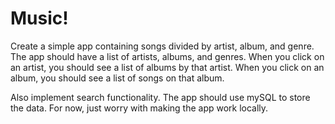 # Music!

Create a simple app containing songs divided by artist, album, and genre. The app should have a list of artists, albums, and genres. When you click on an artist, you should see a list of albums by that artist. When you click on an album, you should see a list of songs on that album. 

Also implement search functionality. The app should use mySQL to store the data. For now, just worry with making the app work locally.